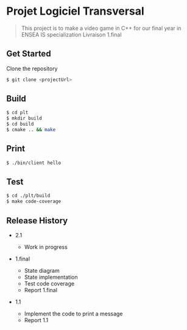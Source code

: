 # Projet Logiciel Transversal

> This project is to make a video game in C++ for our final year in ENSEA IS specialization
> Livraison 1.final

## Get Started

Clone the repository
```sh 
$ git clone <projectUrl>
```

## Build

```sh
$ cd plt
$ mkdir build
$ cd build
$ cmake .. && make
```

## Print

```sh
$ ./bin/client hello
```

## Test

```sh
$ cd ./plt/build
$ make code-coverage
```

## Release History

* 2.1
    * Work in progress

* 1.final
    * State diagram 
    * State implementation
    * Test code coverage
    * Report 1.final

* 1.1
    * Implement the code to print a message
    * Report 1.1